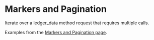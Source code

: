 # Markers and Pagination

Iterate over a <span class="code-snippet">ledger_data</span> method request that requires multiple calls.

Examples from the [Markers and Pagination page](https://xrpl.org/markers-and-pagination.html#markers-and-pagination).